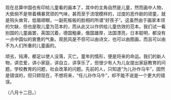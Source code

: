 现在总算中国也有印给儿童看的画本了，其中的主角自然是儿童，然而画中人物，大抵倘不是带着横暴冥顽的气味，甚而至于流氓模样的，过度的恶作剧的顽童，就是钩头耸背，低眉顺眼，一副死板板的脸相的所谓“好孩子”。这虽然由于画家本领的欠缺，但也是取儿童为范本的，而从此又以作供给儿童仿效的范本。我们试一看别国的儿童画罢，英国沉着，德国粗豪，俄国雄厚，法国漂亮，日本聪明，都没有一点中国似的衰惫的气象。观民风是不但可以由诗文，也可以由图画，而且可以由不为人们所重的儿童画的。

顽劣，钝滞，都足以使人没落，灭亡。童年的情形，便是将来的命运。我们的新人物，讲恋爱，讲小家庭，讲自立，讲享乐了，但很少有人为儿女提出家庭教育的问题，学校教育的问题，社会改革的问题。先前的人，只知道“为儿孙作马牛”，固然是错误的，但只顾现在，不想将来，“任儿孙作马牛”，却不能不说是一个更大的错误。

  

（八月十二日。）
